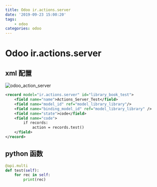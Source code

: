 ```yaml
---
title: Odoo ir.actions.server
date: '2019-09-23 15:00:20'
tags:
    - odoo
categories: odoo
---
```


# Odoo ir.actions.server

## xml 配置

![odoo_action_server](/imgs/odoo/odoo_action_server.png)

```xml
<record model="ir.actions.server" id="library_book_test">
    <field name="name">Actions_Server_Test</field>
    <field name="model_id" ref="model_library_library"/>
    <field name="binding_model_id" ref="model_library_library" />
    <field name="state">code</field>
    <field name="code">
        if records:
            action = records.test()
    </field>
</record>
```

## python 函数

```python
@api.multi
def test(self):
    for rec in self:
        print(rec)
```
